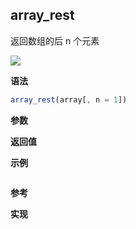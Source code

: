 ## array_rest

返回数组的后 n 个元素

![](https://img.shields.io/badge/-Array-blue)

**语法**

```js
array_rest(array[, n = 1])
```

**参数**

**返回值**

**示例**

```js

```

**参考**

**实现**

<CodeSwitcher :languages="{ln:'Langnang',lo:'Lodash',un:'Underscore'}">
<template v-slot:ln>

</template>
<template v-slot:lo>

</template>
<template v-slot:un>

</template>
</CodeSwitcher>
